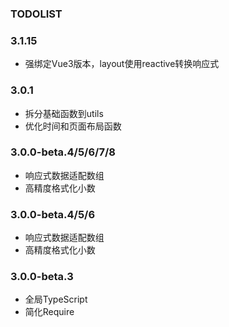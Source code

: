 ### TODOLIST

### 3.1.15
- 强绑定Vue3版本，layout使用reactive转换响应式

### 3.0.1
- 拆分基础函数到utils
- 优化时间和页面布局函数

### 3.0.0-beta.4/5/6/7/8
- 响应式数据适配数组
- 高精度格式化小数

### 3.0.0-beta.4/5/6
- 响应式数据适配数组
- 高精度格式化小数

### 3.0.0-beta.3
- 全局TypeScript
- 简化Require
